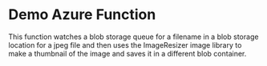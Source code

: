 # Demo Azure Function 
This function watches a blob storage queue for a filename in a 
blob storage location for a jpeg file and then uses the ImageResizer 
image library to make a thumbnail of the image and saves it in a 
different blob container.